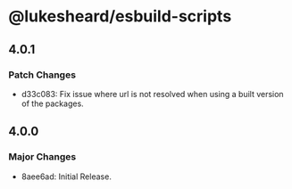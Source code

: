 # @lukesheard/esbuild-scripts

## 4.0.1

### Patch Changes

- d33c083: Fix issue where url is not resolved when using a built version of the packages.

## 4.0.0

### Major Changes

- 8aee6ad: Initial Release.
